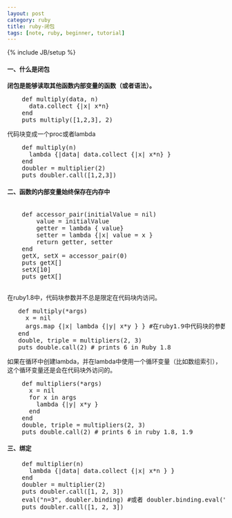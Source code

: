 ```yaml
---
layout: post
category: ruby
title: ruby-闭包
tags: [note, ruby, beginner, tutorial]
---
```

{% include JB/setup %}
<h4>一、什么是闭包</h4>
<strong>闭包是能够读取其他函数内部变量的函数（或者语法）。</strong>

<pre>
    def multiply(data, n)
      data.collect {|x| x*n}
    end
    puts multiply([1,2,3], 2)
</pre>

代码块变成一个proc或者lambda

<pre>
    def multiply(n)
      lambda {|data| data.collect {|x| x*n} }
    end
    doubler = multiplier(2)
    puts doubler.call([1,2,3])
</pre>

<h4>二、函数的内部变量始终保存在内存中</h4>

<pre>

    def accessor_pair(initialValue = nil)
    	value = initialValue
    	getter = lambda { value}
    	setter = lambda {|x| value = x }
    	return getter, setter
    end
    getX, setX = accessor_pair(0)
    puts getX[]
    setX[10]
    puts getX[]

</pre>

在ruby1.8中，代码块参数并不总是限定在代码块内访问。

<pre>
   def multiply(*args)
     x = nil
     args.map {|x| lambda {|y| x*y } } #在ruby1.9中代码块的参数仅在代码块可见。
   end
   double, triple = multipliers(2, 3)
   puts double.call(2) # prints 6 in Ruby 1.8
</pre>

如果在循环中创建lambda，并在lambda中使用一个循环变量（比如数组索引），这个循环变量还是会在代码块外访问的。

<pre>
    def multipliers(*args)
      x = nil
      for x in args
        lambda {|y| x*y }
      end
    end
    double, triple = multipliers(2, 3)
    puts double.call(2) # prints 6 in ruby 1.8, 1.9
</pre>


<h4>三、绑定</h4>
<pre>
    def multiplier(n)
      lambda {|data| data.collect {|x| x*n } }
    end
    doubler = multiplier(2)
    puts doubler.call([1, 2, 3])
    eval("n=3", doubler.binding) #或者 doubler.binding.eval("n=3")
    puts doubler.call([1, 2, 3])
</pre>

